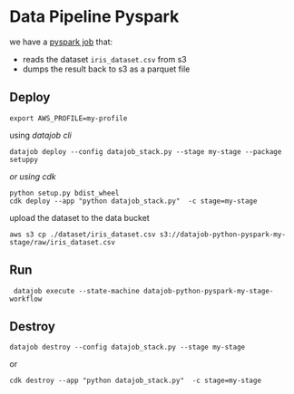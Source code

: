 # Data Pipeline Pyspark

we have a [pyspark job](./glue_job/glue_pyspark_example.py) that:

- reads the dataset `iris_dataset.csv` from s3
- dumps the result back to s3 as a parquet file


## Deploy

```shell
export AWS_PROFILE=my-profile
```
using _datajob cli_
```shell
datajob deploy --config datajob_stack.py --stage my-stage --package setuppy
```
_or using cdk_

```shell
python setup.py bdist_wheel
cdk deploy --app "python datajob_stack.py"  -c stage=my-stage
```
upload the dataset to the data bucket

```shell
aws s3 cp ./dataset/iris_dataset.csv s3://datajob-python-pyspark-my-stage/raw/iris_dataset.csv
```

## Run

```shell
 datajob execute --state-machine datajob-python-pyspark-my-stage-workflow
```

## Destroy

```shell
datajob destroy --config datajob_stack.py --stage my-stage
```
or

```shell
cdk destroy --app "python datajob_stack.py"  -c stage=my-stage
```
